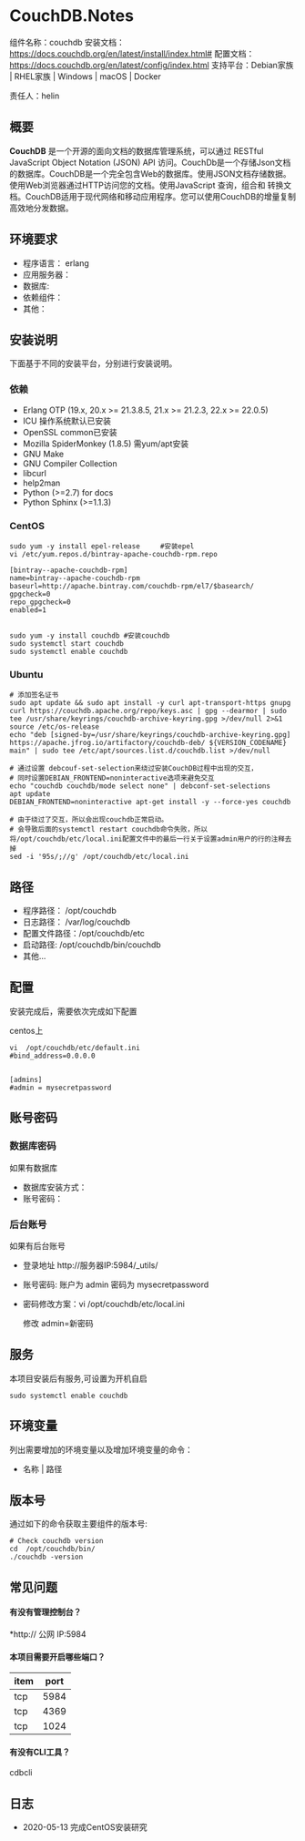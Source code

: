 # CouchDB.Notes

组件名称：couchdb 
安装文档：https://docs.couchdb.org/en/latest/install/index.html#
配置文档：https://docs.couchdb.org/en/latest/config/index.html
支持平台：Debian家族 | RHEL家族 | Windows | macOS | Docker

责任人：helin

## 概要

**CouchDB** 是一个开源的面向文档的数据库管理系统，可以通过 RESTful JavaScript Object Notation (JSON) API 访问。CouchDb是一个存储Json文档的数据库。CouchDB是一个完全包含Web的数据库。使用JSON文档存储数据。使用Web浏览器通过HTTP访问您的文档。使用JavaScript 查询，组合和 转换文档。CouchDB适用于现代网络和移动应用程序。您可以使用CouchDB的增量复制高效地分发数据。

## 环境要求

* 程序语言：   erlang
* 应用服务器：
* 数据库:   
* 依赖组件：
* 其他：

## 安装说明

下面基于不同的安装平台，分别进行安装说明。

### 依赖

* Erlang OTP (19.x, 20.x >= 21.3.8.5, 21.x >= 21.2.3, 22.x >= 22.0.5)
* ICU  操作系统默认已安装
* OpenSSL common已安装
* Mozilla SpiderMonkey (1.8.5) 需yum/apt安装
* GNU Make 
* GNU Compiler Collection
* libcurl
* help2man
* Python (>=2.7) for docs
* Python Sphinx (>=1.1.3)

### CentOS

```shell
sudo yum -y install epel-release     #安装epel
vi /etc/yum.repos.d/bintray-apache-couchdb-rpm.repo

[bintray--apache-couchdb-rpm]
name=bintray--apache-couchdb-rpm
baseurl=http://apache.bintray.com/couchdb-rpm/el7/$basearch/
gpgcheck=0
repo_gpgcheck=0
enabled=1


sudo yum -y install couchdb #安装couchdb
sudo systemctl start couchdb
sudo systemctl enable couchdb

```

### Ubuntu

```shell
# 添加签名证书
sudo apt update && sudo apt install -y curl apt-transport-https gnupg
curl https://couchdb.apache.org/repo/keys.asc | gpg --dearmor | sudo tee /usr/share/keyrings/couchdb-archive-keyring.gpg >/dev/null 2>&1
source /etc/os-release
echo "deb [signed-by=/usr/share/keyrings/couchdb-archive-keyring.gpg] https://apache.jfrog.io/artifactory/couchdb-deb/ ${VERSION_CODENAME} main" | sudo tee /etc/apt/sources.list.d/couchdb.list >/dev/null

# 通过设置 debcouf-set-selection来绕过安装CouchDB过程中出现的交互，
# 同时设置DEBIAN_FRONTEND=noninteractive选项来避免交互
echo "couchdb couchdb/mode select none" | debconf-set-selections
apt update
DEBIAN_FRONTEND=noninteractive apt-get install -y --force-yes couchdb

# 由于绕过了交互，所以会出现couchdb正常启动。
# 会导致后面的systemctl restart couchdb命令失败，所以将/opt/couchdb/etc/local.ini配置文件中的最后一行关于设置admin用户的行的注释去掉
sed -i '95s/;//g' /opt/couchdb/etc/local.ini
```



## 路径

* 程序路径：     /opt/couchdb
* 日志路径：   /var/log/couchdb 
* 配置文件路径：/opt/couchdb/etc
* 启动路径:       /opt/couchdb/bin/couchdb
* 其他...

## 配置

安装完成后，需要依次完成如下配置

centos上

```shell
vi  /opt/couchdb/etc/default.ini
#bind_address=0.0.0.0


[admins]
#admin = mysecretpassword
```

## 账号密码

### 数据库密码

如果有数据库

* 数据库安装方式：
* 账号密码：

### 后台账号

如果有后台账号

* 登录地址  http://服务器IP:5984/_utils/

* 账号密码: 账户为 admin 密码为 mysecretpassword

* 密码修改方案：vi  /opt/couchdb/etc/local.ini   

  修改  admin=新密码


## 服务

本项目安装后有服务,可设置为开机自启

```
sudo systemctl enable couchdb                      
```

## 环境变量

列出需要增加的环境变量以及增加环境变量的命令：

* 名称 | 路径

## 版本号

通过如下的命令获取主要组件的版本号: 

```
# Check couchdb version
cd  /opt/couchdb/bin/
./couchdb -version
```

## 常见问题

#### 有没有管理控制台？

*http:// 公网 IP:5984

#### 本项目需要开启哪些端口？

| item | port |
| ---- | ---- |
| tcp  | 5984 |
| tcp  | 4369 |
| tcp  | 1024 |

#### 有没有CLI工具？

cdbcli

## 日志

* 2020-05-13 完成CentOS安装研究

